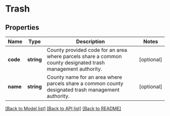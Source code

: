 # Trash

## Properties
Name | Type | Description | Notes
------------ | ------------- | ------------- | -------------
**code** | **string** | County provided code for an area where parcels share a common county designated trash management authority. | [optional] 
**name** | **string** | County name for an area where parcels share a common county designated trash management authority. | [optional] 

[[Back to Model list]](../../README.md#documentation-for-models) [[Back to API list]](../../README.md#documentation-for-api-endpoints) [[Back to README]](../../README.md)


